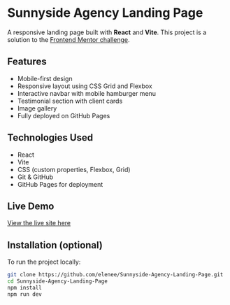 # Sunnyside Agency Landing Page

A responsive landing page built with **React** and **Vite**. This project is a solution to the [Frontend Mentor challenge](https://www.frontendmentor.io/challenges/sunnyside-agency-landing-page-7yVs3B6ef).

## Features

- Mobile-first design
- Responsive layout using CSS Grid and Flexbox
- Interactive navbar with mobile hamburger menu
- Testimonial section with client cards
- Image gallery
- Fully deployed on GitHub Pages

## Technologies Used

- React
- Vite
- CSS (custom properties, Flexbox, Grid)
- Git & GitHub
- GitHub Pages for deployment

## Live Demo

[View the live site here](https://elenee.github.io/Sunnyside-Agency-Landing-Page/)

## Installation (optional)

To run the project locally:

```bash
git clone https://github.com/elenee/Sunnyside-Agency-Landing-Page.git
cd Sunnyside-Agency-Landing-Page
npm install
npm run dev

